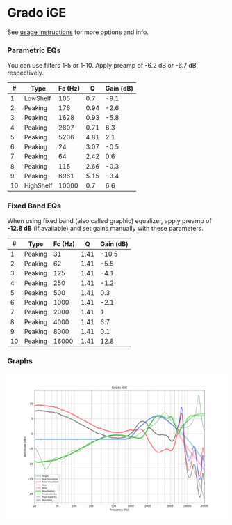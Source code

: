 # Grado iGE
See [usage instructions](https://github.com/jaakkopasanen/AutoEq#usage) for more options and info.

### Parametric EQs
You can use filters 1-5 or 1-10. Apply preamp of -6.2 dB or -6.7 dB, respectively.

|   # | Type      |   Fc (Hz) |    Q |   Gain (dB) |
|-----|-----------|-----------|------|-------------|
|   1 | LowShelf  |       105 | 0.7  |        -9.1 |
|   2 | Peaking   |       176 | 0.94 |        -2.6 |
|   3 | Peaking   |      1628 | 0.93 |        -5.8 |
|   4 | Peaking   |      2807 | 0.71 |         8.3 |
|   5 | Peaking   |      5206 | 4.81 |         2.1 |
|   6 | Peaking   |        24 | 3.07 |        -0.5 |
|   7 | Peaking   |        64 | 2.42 |         0.6 |
|   8 | Peaking   |       115 | 2.66 |        -0.3 |
|   9 | Peaking   |      6961 | 5.15 |        -3.4 |
|  10 | HighShelf |     10000 | 0.7  |         6.6 |

### Fixed Band EQs
When using fixed band (also called graphic) equalizer, apply preamp of **-12.8 dB** (if available) and set gains manually with these parameters.

|   # | Type    |   Fc (Hz) |    Q |   Gain (dB) |
|-----|---------|-----------|------|-------------|
|   1 | Peaking |        31 | 1.41 |       -10.5 |
|   2 | Peaking |        62 | 1.41 |        -5.5 |
|   3 | Peaking |       125 | 1.41 |        -4.1 |
|   4 | Peaking |       250 | 1.41 |        -1.2 |
|   5 | Peaking |       500 | 1.41 |         0.3 |
|   6 | Peaking |      1000 | 1.41 |        -2.1 |
|   7 | Peaking |      2000 | 1.41 |         1   |
|   8 | Peaking |      4000 | 1.41 |         6.7 |
|   9 | Peaking |      8000 | 1.41 |         0.1 |
|  10 | Peaking |     16000 | 1.41 |        12.8 |

### Graphs
![](./Grado%20iGE.png)

